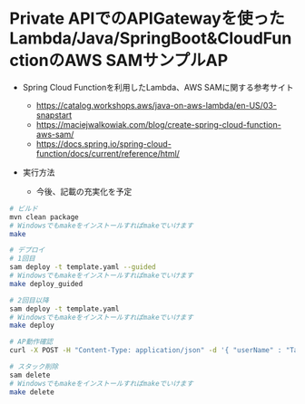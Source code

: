# Private APIでのAPIGatewayを使ったLambda/Java/SpringBoot&CloudFunctionのAWS SAMサンプルAP

* Spring Cloud Functionを利用したLambda、AWS SAMに関する参考サイト
    * https://catalog.workshops.aws/java-on-aws-lambda/en-US/03-snapstart
    * https://maciejwalkowiak.com/blog/create-spring-cloud-function-aws-sam/
    * https://docs.spring.io/spring-cloud-function/docs/current/reference/html/

* 実行方法
    * 今後、記載の充実化を予定

```sh
# ビルド
mvn clean package
# Windowsでもmakeをインストールすればmakeでいけます
make

# デプロイ
# 1回目
sam deploy -t template.yaml --guided
# Windowsでもmakeをインストールすればmakeでいけます
make deploy_guided

# 2回目以降
sam deploy -t template.yaml
# Windowsでもmakeをインストールすればmakeでいけます
make deploy

# AP動作確認
curl -X POST -H "Content-Type: application/json" -d '{ "userName" : "Taro"}' https://42b4c7bk9g.execute-api.ap-northeast-1.amazonaws.com/Prod/users

# スタック削除
sam delete
# Windowsでもmakeをインストールすればmakeでいけます
make delete
```

